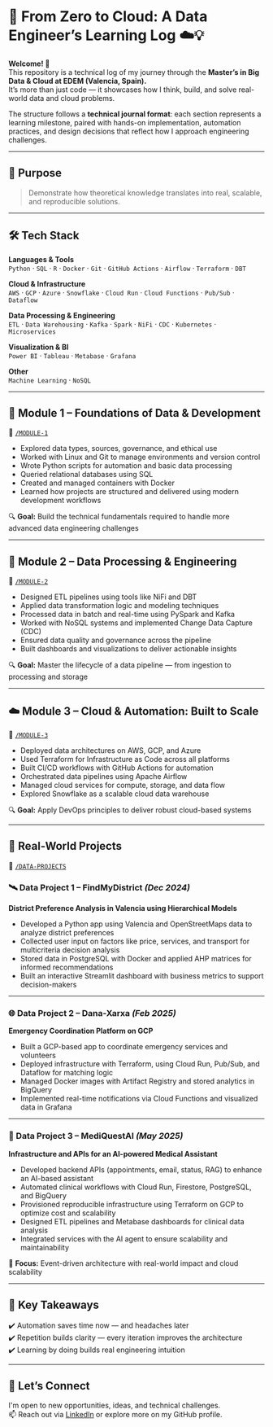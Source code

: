 # 🚀 From Zero to Cloud: A Data Engineer’s Learning Log ☁️💡

**Welcome! 👋**  
This repository is a technical log of my journey through the **Master’s in Big Data & Cloud at EDEM (Valencia, Spain).**  
It’s more than just code — it showcases how I think, build, and solve real-world data and cloud problems.

The structure follows a **technical journal format**: each section represents a learning milestone, paired with hands-on implementation, automation practices, and design decisions that reflect how I approach engineering challenges.

---

## 🎯 Purpose

> Demonstrate how theoretical knowledge translates into real, scalable, and reproducible solutions.

---

## 🛠️ Tech Stack

**Languages & Tools**  
`Python` · `SQL` · `R` · `Docker` · `Git` · `GitHub Actions` · `Airflow` · `Terraform` · `DBT`

**Cloud & Infrastructure**  
`AWS` · `GCP` · `Azure` · `Snowflake` · `Cloud Run` · `Cloud Functions` · `Pub/Sub` · `Dataflow`

**Data Processing & Engineering**  
`ETL` · `Data Warehousing` · `Kafka` · `Spark` · `NiFi` · `CDC` · `Kubernetes` · `Microservices` 

**Visualization & BI**  
`Power BI` · `Tableau` · `Metabase` · `Grafana`

**Other**  
`Machine Learning` · `NoSQL`

---

## 🧠 Module 1 – Foundations of Data & Development  
📁 [`/MODULE-1`](MODULE-1)

- Explored data types, sources, governance, and ethical use  
- Worked with Linux and Git to manage environments and version control  
- Wrote Python scripts for automation and basic data processing  
- Queried relational databases using SQL  
- Created and managed containers with Docker  
- Learned how projects are structured and delivered using modern development workflows  

🔍 **Goal:** Build the technical fundamentals required to handle more advanced data engineering challenges

---

## 🔄 Module 2 – Data Processing & Engineering  
📁 [`/MODULE-2`](MODULE-2)

- Designed ETL pipelines using tools like NiFi and DBT  
- Applied data transformation logic and modeling techniques  
- Processed data in batch and real-time using PySpark and Kafka  
- Worked with NoSQL systems and implemented Change Data Capture (CDC)  
- Ensured data quality and governance across the pipeline  
- Built dashboards and visualizations to deliver actionable insights  

🔍 **Goal:** Master the lifecycle of a data pipeline — from ingestion to processing and storage

---

## ☁️ Module 3 – Cloud & Automation: Built to Scale  
📁 [`/MODULE-3`](MODULE-3)

- Deployed data architectures on AWS, GCP, and Azure  
- Used Terraform for Infrastructure as Code across all platforms  
- Built CI/CD workflows with GitHub Actions for automation  
- Orchestrated data pipelines using Apache Airflow  
- Managed cloud services for compute, storage, and data flow  
- Explored Snowflake as a scalable cloud data warehouse  

🔍 **Goal:** Apply DevOps principles to deliver robust cloud-based systems

---

## 💼 Real-World Projects  
📁 [`/DATA-PROJECTS`](DATA-PROJECTS)

### 🛰️ Data Project 1 – FindMyDistrict *(Dec 2024)*  
**District Preference Analysis in Valencia using Hierarchical Models**

- Developed a Python app using Valencia and OpenStreetMaps data to analyze district preferences  
- Collected user input on factors like price, services, and transport for multicriteria decision analysis  
- Stored data in PostgreSQL with Docker and applied AHP matrices for informed recommendations  
- Built an interactive Streamlit dashboard with business metrics to support decision-makers  

---

### 🌐 Data Project 2 – Dana-Xarxa *(Feb 2025)*  
**Emergency Coordination Platform on GCP**

- Built a GCP-based app to coordinate emergency services and volunteers  
- Deployed infrastructure with Terraform, using Cloud Run, Pub/Sub, and Dataflow for matching logic  
- Managed Docker images with Artifact Registry and stored analytics in BigQuery  
- Implemented real-time notifications via Cloud Functions and visualized data in Grafana  

---

### 🧠 Data Project 3 – MediQuestAI *(May 2025)*  
**Infrastructure and APIs for an AI-powered Medical Assistant**

- Developed backend APIs (appointments, email, status, RAG) to enhance an AI-based assistant  
- Automated clinical workflows with Cloud Run, Firestore, PostgreSQL, and BigQuery  
- Provisioned reproducible infrastructure using Terraform on GCP to optimize cost and scalability  
- Designed ETL pipelines and Metabase dashboards for clinical data analysis  
- Integrated services with the AI agent to ensure scalability and maintainability  

🧩 **Focus:** Event-driven architecture with real-world impact and cloud scalability

---

## 🧭 Key Takeaways

✔️ Automation saves time now — and headaches later  
✔️ Repetition builds clarity — every iteration improves the architecture  
✔️ Learning by doing builds real engineering intuition  

---

## 🤝 Let’s Connect

I'm open to new opportunities, ideas, and technical challenges.  
📫 Reach out via [LinkedIn](https://www.linkedin.com/in/alejandroboschcervera/) or explore more on my GitHub profile.
